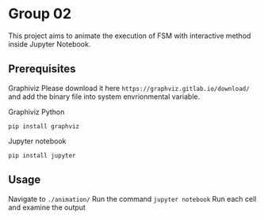 # Group 02
This project aims to animate the execution of FSM with interactive method inside Jupyter Notebook.

## Prerequisites
Graphiviz
Please download it here `https://graphviz.gitlab.io/download/` and add the binary file into system envrionmental variable.

Graphiviz Python
```
pip install graphviz
```

Jupyter notebook
```
pip install jupyter
```

## Usage
Navigate to `./animation/`
Run the command `jupyter notebook`
Run each cell and examine the output